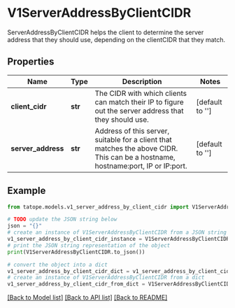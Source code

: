 # V1ServerAddressByClientCIDR

ServerAddressByClientCIDR helps the client to determine the server address that they should use, depending on the clientCIDR that they match.

## Properties

Name | Type | Description | Notes
------------ | ------------- | ------------- | -------------
**client_cidr** | **str** | The CIDR with which clients can match their IP to figure out the server address that they should use. | [default to '']
**server_address** | **str** | Address of this server, suitable for a client that matches the above CIDR. This can be a hostname, hostname:port, IP or IP:port. | [default to '']

## Example

```python
from tatope.models.v1_server_address_by_client_cidr import V1ServerAddressByClientCIDR

# TODO update the JSON string below
json = "{}"
# create an instance of V1ServerAddressByClientCIDR from a JSON string
v1_server_address_by_client_cidr_instance = V1ServerAddressByClientCIDR.from_json(json)
# print the JSON string representation of the object
print(V1ServerAddressByClientCIDR.to_json())

# convert the object into a dict
v1_server_address_by_client_cidr_dict = v1_server_address_by_client_cidr_instance.to_dict()
# create an instance of V1ServerAddressByClientCIDR from a dict
v1_server_address_by_client_cidr_from_dict = V1ServerAddressByClientCIDR.from_dict(v1_server_address_by_client_cidr_dict)
```
[[Back to Model list]](../README.md#documentation-for-models) [[Back to API list]](../README.md#documentation-for-api-endpoints) [[Back to README]](../README.md)


